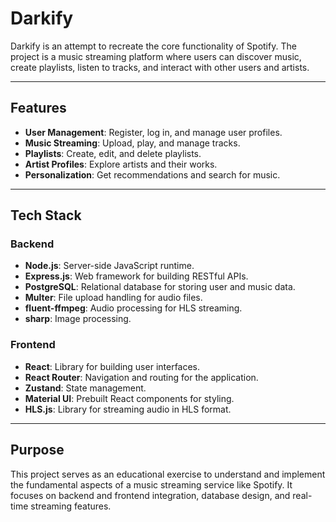 # Darkify

Darkify is an attempt to recreate the core functionality of Spotify. The project is a music streaming platform where users can discover music, create playlists, listen to tracks, and interact with other users and artists.

---

## Features

- **User Management**: Register, log in, and manage user profiles.
- **Music Streaming**: Upload, play, and manage tracks.
- **Playlists**: Create, edit, and delete playlists.
- **Artist Profiles**: Explore artists and their works.
- **Personalization**: Get recommendations and search for music.

---

## Tech Stack

### Backend

- **Node.js**: Server-side JavaScript runtime.
- **Express.js**: Web framework for building RESTful APIs.
- **PostgreSQL**: Relational database for storing user and music data.
- **Multer**: File upload handling for audio files.
- **fluent-ffmpeg**: Audio processing for HLS streaming.
- **sharp**: Image processing.

### Frontend

- **React**: Library for building user interfaces.
- **React Router**: Navigation and routing for the application.
- **Zustand**: State management.
- **Material UI**: Prebuilt React components for styling.
- **HLS.js**: Library for streaming audio in HLS format.

---

## Purpose

This project serves as an educational exercise to understand and implement the fundamental aspects of a music streaming service like Spotify. It focuses on backend and frontend integration, database design, and real-time streaming features.
